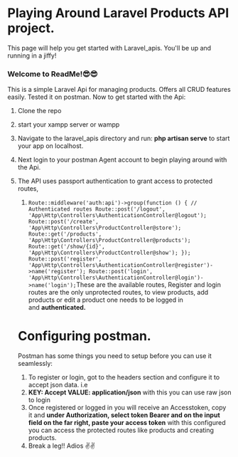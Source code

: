 # Playing Around Laravel Products API project.

This page will help you get started with Laravel_apis. You'll be up and running in a jiffy!

### **Welcome to ReadMe!😎😎**

This is a simple Laravel Api for managing products. Offers all CRUD features easily. Tested it on postman. Now to get started with the Api:

1. Clone the repo
2. start your xampp server or wampp
3. Navigate to the laravel_apis directory and run: **php artisan serve** to start your app on localhost.
4. Next login to your postman Agent account to begin playing around with the Api.
5. The API uses passport authentication to grant access to protected routes,
    1. `Route::middleware('auth:api')->group(function () { // Authenticated routes Route::post('/logout', 'App\Http\Controllers\AuthenticationController@logout'); Route::post('/create', 'App\Http\Controllers\ProductController@store'); Route::get('/products', 'App\Http\Controllers\ProductController@products'); Route::get('/show/{id}', 'App\Http\Controllers\ProductController@show'); }); Route::post('register', 'App\Http\Controllers\AuthenticationController@register')->name('register'); Route::post('login', 'App\Http\Controllers\AuthenticationController@login')->name('login');`These are the available routes, Register and login routes are the only unprotected routes, to view products, add products or edit a product one needs to be logged in and **authenticated.**
    
    # Configuring postman.
    
    Postman has some things you need to setup before you can use it seamlessly:
    
    1. To register or login, got to the headers section and configure it to accept json data. i.e
    2. **KEY: Accept VALUE: application/json** with this you can use raw json to login
    3. Once registered or logged in you will receive an Accesstoken, copy it and **under Authorization, select token Bearer and on the input field on the far right, paste your access token** with this configured you can access the protected routes like products and creating products.
    4. Break a leg!! Adios ✌️✌️